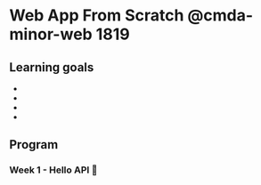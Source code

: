 # Web App From Scratch @cmda-minor-web 1819


## Learning goals

* 
* 
* 
* 
## Program

### Week 1 - Hello API 🐒

<!-- Add a link to your live demo in Github Pages 🌐-->

